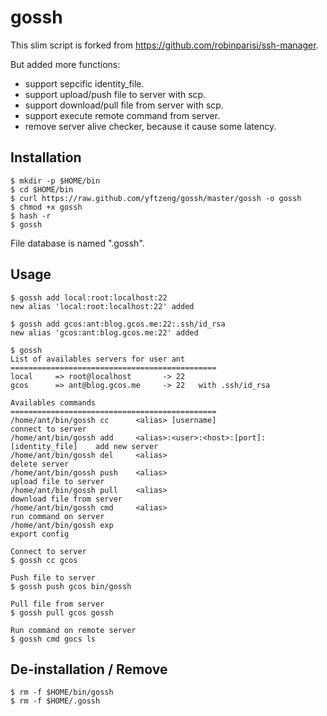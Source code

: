 # gossh

This slim script is forked from https://github.com/robinparisi/ssh-manager.

But added more functions:
  - support sepcific identity_file.
  - support upload/push file to server with scp.
  - support download/pull file from server with scp.
  - support execute remote command from server.
  - remove server alive checker, because it cause some latency.

## Installation

    $ mkdir -p $HOME/bin
    $ cd $HOME/bin
    $ curl https://raw.github.com/yftzeng/gossh/master/gossh -o gossh
    $ chmod +x gossh
    $ hash -r
    $ gossh

File database is named ".gossh".

## Usage

    $ gossh add local:root:localhost:22
    new alias 'local:root:localhost:22' added

    $ gossh add gcos:ant:blog.gcos.me:22:.ssh/id_rsa
    new alias 'gcos:ant:blog.gcos.me:22' added

    $ gossh
    List of availables servers for user ant
    ==============================================
    local	  => root@localhost		  -> 22
    gcos	  => ant@blog.gcos.me	  -> 22	  with .ssh/id_rsa

    Availables commands
    ==============================================
    /home/ant/bin/gossh cc		<alias> [username]		                		connect to server
    /home/ant/bin/gossh add		<alias>:<user>:<host>:[port]:[identity_file]	add new server
    /home/ant/bin/gossh del		<alias>		                			    	delete server
    /home/ant/bin/gossh push	<alias>					                    	upload file to server
    /home/ant/bin/gossh pull	<alias>						                    download file from server
    /home/ant/bin/gossh cmd		<alias>						                    run command on server
    /home/ant/bin/gossh exp								                        export config

    Connect to server
    $ gossh cc gcos

    Push file to server
    $ gossh push gcos bin/gossh

    Pull file from server
    $ gossh pull gcos gossh

    Run command on remote server
    $ gossh cmd gocs ls

## De-installation / Remove

    $ rm -f $HOME/bin/gossh
    $ rm -f $HOME/.gossh


